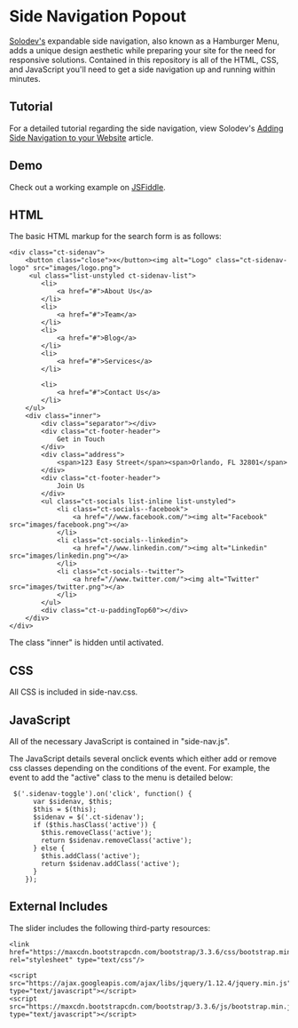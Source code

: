 # Side Navigation Popout

[Solodev's](https://www.solodev.com/) expandable side navigation, also known as a Hamburger Menu, adds a unique design aesthetic while preparing your site for the need for responsive solutions. Contained in this repository is all of the HTML, CSS, and JavaScript you'll need to get a side navigation up and running within minutes.


## Tutorial

For a detailed tutorial regarding the side navigation, view Solodev's [Adding Side Navigation to your Website](https://www.solodev.com/blog/web-design/adding-side-navigation-to-your-website.stml) article.

## Demo

Check out a working example on [JSFiddle](https://jsfiddle.net/solodev/xyypctoz/).

## HTML

The basic HTML markup for the search form is as follows:
```
<div class="ct-sidenav">
	<button class="close">x</button><img alt="Logo" class="ct-sidenav-logo" src="images/logo.png">
	 <ul class="list-unstyled ct-sidenav-list">
		<li>
			<a href="#">About Us</a>
		</li>
		<li>
			<a href="#">Team</a>
		</li>
		<li>
			<a href="#">Blog</a>
		</li>           
		<li>
			<a href="#">Services</a>
		</li>

		<li>
			<a href="#">Contact Us</a>
		</li>
	</ul>
	<div class="inner">
		<div class="separator"></div>
		<div class="ct-footer-header">
			Get in Touch
		</div>
		<div class="address">
			<span>123 Easy Street</span><span>Orlando, FL 32801</span>
		</div>
		<div class="ct-footer-header">
			Join Us
		</div>
		<ul class="ct-socials list-inline list-unstyled">
			<li class="ct-socials--facebook">
				<a href="//www.facebook.com/"><img alt="Facebook" src="images/facebook.png"></a>
			</li>
			<li class="ct-socials--linkedin">
				<a href="//www.linkedin.com/"><img alt="Linkedin" src="images/linkedin.png"></a>
			</li>
			<li class="ct-socials--twitter">
				<a href="//www.twitter.com/"><img alt="Twitter" src="images/twitter.png"></a>
			</li>
		</ul>
		<div class="ct-u-paddingTop60"></div>
	</div>
</div>  
```

The class "inner" is hidden until activated.

## CSS

All CSS is included in side-nav.css.

## JavaScript

All of the necessary JavaScript is contained in "side-nav.js".

The JavaScript details several onclick events which either add or remove css classes depending on the conditions of the event. For example, the event to add the "active" class to the menu is detailed below:
```
 $('.sidenav-toggle').on('click', function() {
      var $sidenav, $this;
      $this = $(this);
      $sidenav = $('.ct-sidenav');
      if ($this.hasClass('active')) {
        $this.removeClass('active');
        return $sidenav.removeClass('active');
      } else {
        $this.addClass('active');
        return $sidenav.addClass('active');
      }
    });
```

## External Includes

The slider includes the following third-party resources:
```
<link href="https://maxcdn.bootstrapcdn.com/bootstrap/3.3.6/css/bootstrap.min.css" rel="stylesheet" type="text/css"/>
	
<script src="https://ajax.googleapis.com/ajax/libs/jquery/1.12.4/jquery.min.js" type="text/javascript"></script>
<script src="https://maxcdn.bootstrapcdn.com/bootstrap/3.3.6/js/bootstrap.min.js" type="text/javascript"></script>
```
